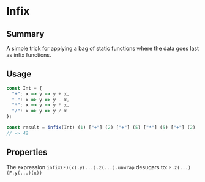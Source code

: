 # Infix

## Summary
A simple trick for applying a bag of static functions where the data goes last as infix functions.

## Usage

```js
const Int = {
  "+": x => y => y + x,
  "-": x => y => y - x,
  "*": x => y => y * x,
  "/": x => y => y / x
};

const result = infix(Int) (1) ["+"] (2) ["+"] (5) ["*"] (5) ["+"] (2) .unwrap;
// => 42
```

## Properties

The expression `infix(F)(x).y(...).z(...).unwrap` desugars to: `F.z(...)(F.y(...)(x))`
